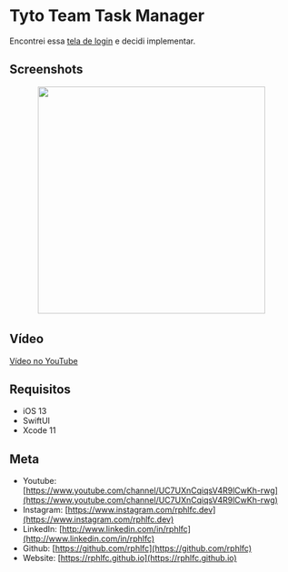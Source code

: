 # Tyto Team Task Manager

Encontrei essa [tela de login](https://dribbble.com/shots/14125278-Tyto-Team-Task-Manager/attachments/5748625?mode=media) e decidi implementar.

## Screenshots
<p align="center">
    <img src="https://user-images.githubusercontent.com/16376748/92290699-69531800-eeeb-11ea-9286-586903d49ac5.png" width="400">&nbsp;
</p>
 
## Vídeo
[Vídeo no YouTube](https://youtu.be/mAn_dGGDCB0)

## Requisitos
- iOS 13
- SwiftUI
- Xcode 11

## Meta
- Youtube: [https://www.youtube.com/channel/UC7UXnCqiqsV4R9lCwKh-rwg](https://www.youtube.com/channel/UC7UXnCqiqsV4R9lCwKh-rwg)
- Instagram: [https://www.instagram.com/rphlfc.dev](https://www.instagram.com/rphlfc.dev)
- LinkedIn: [http://www.linkedin.com/in/rphlfc](http://www.linkedin.com/in/rphlfc)
- Github: [https://github.com/rphlfc](https://github.com/rphlfc)
- Website: [https://rphlfc.github.io](https://rphlfc.github.io)



